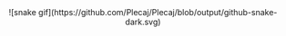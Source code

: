 <div align="center">
  ![snake gif](https://github.com/Plecaj/Plecaj/blob/output/github-snake-dark.svg)
</div>
